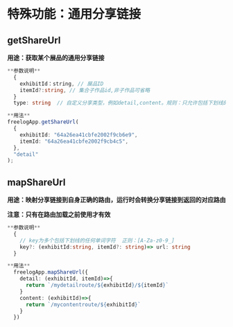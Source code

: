 ﻿---
outline: deep
---

# 特殊功能：通用分享链接

## getShareUrl

**用途：获取某个展品的通用分享链接**

```ts
**参数说明**
  {
    exhibitId：string, // 展品ID
    itemId?:string, // 集合子作品id,非子作品可省略
  }
  type: string  // 自定义分享类型，例如detail,content。规则：只允许包括下划线的任何单词字符  正则：[A-Za-z0-9_]

**用法**
freelogApp.getShareUrl(
  {
    exhibitId: "64a26ea41cbfe2002f9cb6e9",
    itemId: "64a26ea41cbfe2002f9cb4c5",
  },
  "detail"
);
```

## mapShareUrl

**用途：映射分享链接到自身正确的路由，运行时会转换分享链接到返回的对应路由**

**注意：只有在路由加载之前使用才有效**

```ts
**参数说明**
  {
    // key为多个包括下划线的任何单词字符  正则：[A-Za-z0-9_]
    key?: (exhibitId:string, itemId?: string)=> url: string
  }

**用法**
  freelogApp.mapShareUrl({
    detail: (exhibitId, itemId)=>{
      return `/mydetailroute/${exhibitId}/${itemId}`
    }
    content: (exhibitId)=>{
      return `/mycontentroute/${exhibitId}`
    }
  })
```
